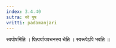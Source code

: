 ```yaml
---
index: 3.4.40
sutra: स्वे पुषः
vritti: padamanjari
---
```


 स्वपोषमिति । पित्पर्यायवचनस्य चेति । स्वरूपेऽपि भवति ॥